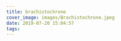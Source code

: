 ```yaml
---
title: brachistochrone
cover_image: images/Brachistochrone.jpeg
date: 2019-07-20 15:04:57
tags:
---
```

